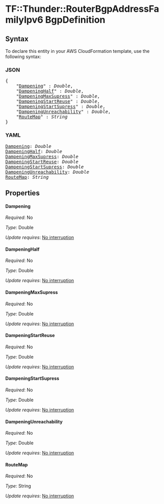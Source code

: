 # TF::Thunder::RouterBgpAddressFamilyIpv6 BgpDefinition

## Syntax

To declare this entity in your AWS CloudFormation template, use the following syntax:

### JSON

<pre>
{
    "<a href="#dampening" title="Dampening">Dampening</a>" : <i>Double</i>,
    "<a href="#dampeninghalf" title="DampeningHalf">DampeningHalf</a>" : <i>Double</i>,
    "<a href="#dampeningmaxsupress" title="DampeningMaxSupress">DampeningMaxSupress</a>" : <i>Double</i>,
    "<a href="#dampeningstartreuse" title="DampeningStartReuse">DampeningStartReuse</a>" : <i>Double</i>,
    "<a href="#dampeningstartsupress" title="DampeningStartSupress">DampeningStartSupress</a>" : <i>Double</i>,
    "<a href="#dampeningunreachability" title="DampeningUnreachability">DampeningUnreachability</a>" : <i>Double</i>,
    "<a href="#routemap" title="RouteMap">RouteMap</a>" : <i>String</i>
}
</pre>

### YAML

<pre>
<a href="#dampening" title="Dampening">Dampening</a>: <i>Double</i>
<a href="#dampeninghalf" title="DampeningHalf">DampeningHalf</a>: <i>Double</i>
<a href="#dampeningmaxsupress" title="DampeningMaxSupress">DampeningMaxSupress</a>: <i>Double</i>
<a href="#dampeningstartreuse" title="DampeningStartReuse">DampeningStartReuse</a>: <i>Double</i>
<a href="#dampeningstartsupress" title="DampeningStartSupress">DampeningStartSupress</a>: <i>Double</i>
<a href="#dampeningunreachability" title="DampeningUnreachability">DampeningUnreachability</a>: <i>Double</i>
<a href="#routemap" title="RouteMap">RouteMap</a>: <i>String</i>
</pre>

## Properties

#### Dampening

_Required_: No

_Type_: Double

_Update requires_: [No interruption](https://docs.aws.amazon.com/AWSCloudFormation/latest/UserGuide/using-cfn-updating-stacks-update-behaviors.html#update-no-interrupt)

#### DampeningHalf

_Required_: No

_Type_: Double

_Update requires_: [No interruption](https://docs.aws.amazon.com/AWSCloudFormation/latest/UserGuide/using-cfn-updating-stacks-update-behaviors.html#update-no-interrupt)

#### DampeningMaxSupress

_Required_: No

_Type_: Double

_Update requires_: [No interruption](https://docs.aws.amazon.com/AWSCloudFormation/latest/UserGuide/using-cfn-updating-stacks-update-behaviors.html#update-no-interrupt)

#### DampeningStartReuse

_Required_: No

_Type_: Double

_Update requires_: [No interruption](https://docs.aws.amazon.com/AWSCloudFormation/latest/UserGuide/using-cfn-updating-stacks-update-behaviors.html#update-no-interrupt)

#### DampeningStartSupress

_Required_: No

_Type_: Double

_Update requires_: [No interruption](https://docs.aws.amazon.com/AWSCloudFormation/latest/UserGuide/using-cfn-updating-stacks-update-behaviors.html#update-no-interrupt)

#### DampeningUnreachability

_Required_: No

_Type_: Double

_Update requires_: [No interruption](https://docs.aws.amazon.com/AWSCloudFormation/latest/UserGuide/using-cfn-updating-stacks-update-behaviors.html#update-no-interrupt)

#### RouteMap

_Required_: No

_Type_: String

_Update requires_: [No interruption](https://docs.aws.amazon.com/AWSCloudFormation/latest/UserGuide/using-cfn-updating-stacks-update-behaviors.html#update-no-interrupt)

